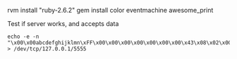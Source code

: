 rvm install "ruby-2.6.2"
gem install color eventmachine awesome_print

Test if server works, and accepts data
```
echo -e -n "\x00\x00abcdefghijklmn\xFF\x00\x00\x00\x00\x00\x00\x00\x43\x08\x02\x00\x00\x01\x6B\x40\xD5\x7B\x48\x01\x00\x00\x00\x00\x00\x00\x00\x00\x00\x00\x00\x00\x00\x00\x00\x01\x01\x01\x01\x00\x00\x00\x00\x00\x00\x01\x6B\x40\xD5\xC1\x98\x01\x00\x00\x00\x00\x00\x00\x00\x00\x00\x00\x00\x00\x00\x00\x00\x01\x01\x01\x01\x01\x00\x00\x00\x02\x00\x00\x25\x2C\xFF\x00\x00\x00\x00\x00\x00\x00\x37\x0C\x01\x06\x00\x00\x00\x2F\x44\x49\x31\x3A\x31\x20\x44\x49\x32\x3A\x30\x20\x44\x49\x33\x3A\x30\x20\x41\x49\x4E\x31\x3A\x30\x20\x41\x49\x4E\x32\x3A\x31\x36\x39\x32\x34\x20\x44\x4F\x31\x3A\x30\x20\x44\x4F\x32\x3A\x31\x01\x00\x00\x66\xE3" > /dev/tcp/127.0.0.1/5555
```